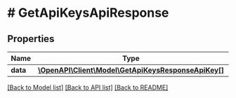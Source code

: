 # # GetApiKeysApiResponse

## Properties

Name | Type | Description | Notes
------------ | ------------- | ------------- | -------------
**data** | [**\OpenAPI\Client\Model\GetApiKeysResponseApiKey[]**](GetApiKeysResponseApiKey.md) |  |

[[Back to Model list]](../../README.md#models) [[Back to API list]](../../README.md#endpoints) [[Back to README]](../../README.md)
